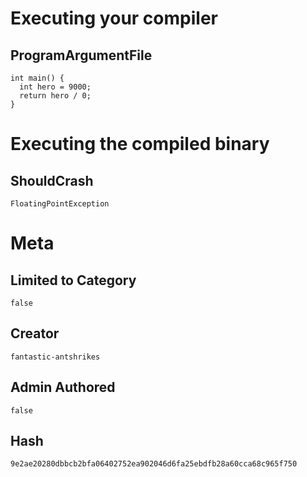 # Executing your compiler

## ProgramArgumentFile

```
int main() {
  int hero = 9000;
  return hero / 0;
}
```

# Executing the compiled binary

## ShouldCrash

```
FloatingPointException
```

# Meta

## Limited to Category

```
false
```

## Creator

```
fantastic-antshrikes
```

## Admin Authored

```
false
```

## Hash

```
9e2ae20280dbbcb2bfa06402752ea902046d6fa25ebdfb28a60cca68c965f750
```
